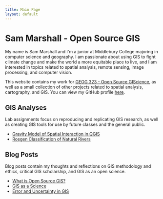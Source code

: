 ```yaml
---
title: Main Page
layout: default
---
```


# Sam Marshall - Open Source GIS
My name is Sam Marshall and I'm a junior at Middlebury College majoring in computer science and geography. I am passionate about using GIS to fight climate change and make the world a more equitable place to live, and I am interested in topics related to spatial analysis, remote sensing, image processing, and computer vision.

This website contains my work for [GEOG 323 - Open Source GIScience](https://gis4dev.github.io/), as well as a small collection of other projects related to spatial analysis, cartography, and GIS. You can view my GitHub profile [here](https://github.com/gsmarshall).


## GIS Analyses

Lab assignments focus on reproducing and replicating GIS research, as well as creating GIS tools for use by future classes and the general public.
- [Gravity Model of Spatial Interaction in QGIS](gravity/gravity.md)
- [Rosgen Classification of Natural Rivers](RE-rosgen/docs/reports/HEGSRR-Replication-Report.md)


## Blog Posts

Blog posts contain my thoughts and reflections on GIS methodology and ethics, critical GIS scholarship, and GIS as an open science.
- [What is Open Source GIS?](blogs/open-source.md)
- [GIS as a Science](blogs/gis-science.md)
- [Error and Uncertainty in GIS](blogs/error-uncertainty.md)
